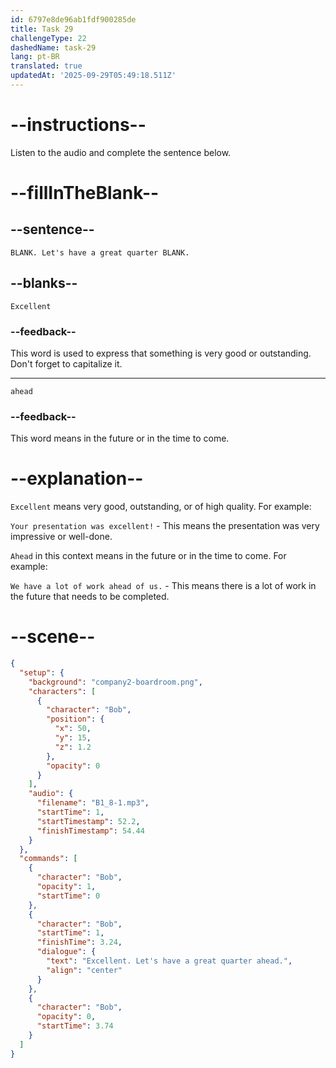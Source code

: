 ```yaml
---
id: 6797e8de96ab1fdf900285de
title: Task 29
challengeType: 22
dashedName: task-29
lang: pt-BR
translated: true
updatedAt: '2025-09-29T05:49:18.511Z'
---
```


<!-- (Audio) Bob: Excellent. Let's have a great quarter ahead. -->

# --instructions--

Listen to the audio and complete the sentence below.

# --fillInTheBlank--

## --sentence--

`BLANK. Let's have a great quarter BLANK.`

## --blanks--

`Excellent`

### --feedback--

This word is used to express that something is very good or outstanding. Don't forget to capitalize it.

---

`ahead`

### --feedback--

This word means in the future or in the time to come.

# --explanation--

`Excellent` means very good, outstanding, or of high quality. For example:

`Your presentation was excellent!` - This means the presentation was very impressive or well-done.

`Ahead` in this context means in the future or in the time to come. For example:

`We have a lot of work ahead of us.` - This means there is a lot of work in the future that needs to be completed.

# --scene--

```json
{
  "setup": {
    "background": "company2-boardroom.png",
    "characters": [
      {
        "character": "Bob",
        "position": {
          "x": 50,
          "y": 15,
          "z": 1.2
        },
        "opacity": 0
      }
    ],
    "audio": {
      "filename": "B1_8-1.mp3",
      "startTime": 1,
      "startTimestamp": 52.2,
      "finishTimestamp": 54.44
    }
  },
  "commands": [
    {
      "character": "Bob",
      "opacity": 1,
      "startTime": 0
    },
    {
      "character": "Bob",
      "startTime": 1,
      "finishTime": 3.24,
      "dialogue": {
        "text": "Excellent. Let's have a great quarter ahead.",
        "align": "center"
      }
    },
    {
      "character": "Bob",
      "opacity": 0,
      "startTime": 3.74
    }
  ]
}
```
